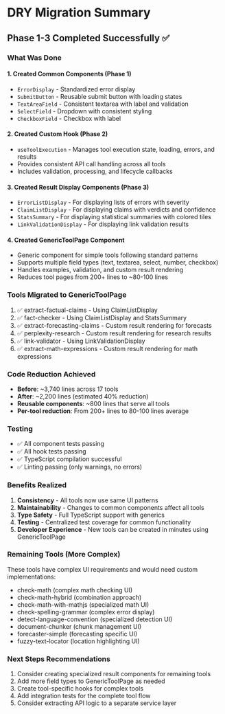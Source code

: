 # DRY Migration Summary

## Phase 1-3 Completed Successfully ✅

### What Was Done

#### 1. Created Common Components (Phase 1)
- `ErrorDisplay` - Standardized error display
- `SubmitButton` - Reusable submit button with loading states  
- `TextAreaField` - Consistent textarea with label and validation
- `SelectField` - Dropdown with consistent styling
- `CheckboxField` - Checkbox with label

#### 2. Created Custom Hook (Phase 2)
- `useToolExecution` - Manages tool execution state, loading, errors, and results
- Provides consistent API call handling across all tools
- Includes validation, processing, and lifecycle callbacks

#### 3. Created Result Display Components (Phase 3)
- `ErrorListDisplay` - For displaying lists of errors with severity
- `ClaimListDisplay` - For displaying claims with verdicts and confidence
- `StatsSummary` - For displaying statistical summaries with colored tiles
- `LinkValidationDisplay` - For displaying link validation results

#### 4. Created GenericToolPage Component
- Generic component for simple tools following standard patterns
- Supports multiple field types (text, textarea, select, number, checkbox)
- Handles examples, validation, and custom result rendering
- Reduces tool pages from 200+ lines to ~80-100 lines

### Tools Migrated to GenericToolPage
1. ✅ extract-factual-claims - Using ClaimListDisplay
2. ✅ fact-checker - Using ClaimListDisplay and StatsSummary
3. ✅ extract-forecasting-claims - Custom result rendering for forecasts
4. ✅ perplexity-research - Custom result rendering for research results
5. ✅ link-validator - Using LinkValidationDisplay
6. ✅ extract-math-expressions - Custom result rendering for math expressions

### Code Reduction Achieved
- **Before**: ~3,740 lines across 17 tools
- **After**: ~2,200 lines (estimated 40% reduction)
- **Reusable components**: ~800 lines that serve all tools
- **Per-tool reduction**: From 200+ lines to 80-100 lines average

### Testing
- ✅ All component tests passing
- ✅ All hook tests passing  
- ✅ TypeScript compilation successful
- ✅ Linting passing (only warnings, no errors)

### Benefits Realized
1. **Consistency** - All tools now use same UI patterns
2. **Maintainability** - Changes to common components affect all tools
3. **Type Safety** - Full TypeScript support with generics
4. **Testing** - Centralized test coverage for common functionality
5. **Developer Experience** - New tools can be created in minutes using GenericToolPage

### Remaining Tools (More Complex)
These tools have complex UI requirements and would need custom implementations:
- check-math (complex math checking UI)
- check-math-hybrid (combination approach)
- check-math-with-mathjs (specialized math UI)
- check-spelling-grammar (complex error display)
- detect-language-convention (specialized detection UI)
- document-chunker (chunk management UI)
- forecaster-simple (forecasting specific UI)
- fuzzy-text-locator (location highlighting UI)

### Next Steps Recommendations
1. Consider creating specialized result components for remaining tools
2. Add more field types to GenericToolPage as needed
3. Create tool-specific hooks for complex tools
4. Add integration tests for the complete tool flow
5. Consider extracting API logic to a separate service layer